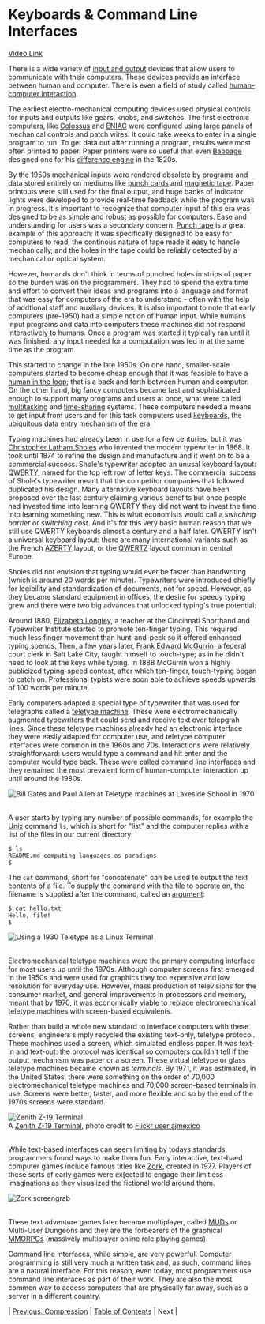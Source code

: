 # Keyboards & Command Line Interfaces
[Video Link](https://youtu.be/4RPtJ9UyHS0)

There is a wide variety of [input and output](../glossary/README.md#inputoutput) devices that allow users to communicate with their computers. These devices provide an interface between human and computer. There is even a field of study called [human-computer interaction](../glossary/README.md#human-computer-interaction).

The earliest electro-mechanical computing devices used physical controls for inputs and outputs like gears, knobs, and switches. The first electronic computers, like [Colossus](https://en.wikipedia.org/wiki/Colossus_computer) and [ENIAC](https://en.wikipedia.org/wiki/ENIAC) were configured using large panels of mechanical controls and patch wires. It could take weeks to enter in a single program to run. To get data out after running a program, results were most often printed to paper. Paper printers were so useful that even [Babbage](https://en.wikipedia.org/wiki/Charles_Babbage) designed one for his [difference engine](https://en.wikipedia.org/wiki/Difference_engine) in the 1820s.

By the 1950s mechanical inputs were rendered obsolete by programs and data stored entirely on mediums like [punch cards](../glossary/README.md#punched-card) and [magnetic tape](../glossary/README.md#magnetic-tape). Paper printouts were still used for the final output, and huge banks of indicator lights were developed to provide real-time feedback while the program was in progress. It's important to recognize that computer input of this era was designed to be as simple and robust as possible for computers. Ease and understanding for users was a secondary concern. [Punch tape](../glossary/README.md#punched-tape) is a great example of this approach:  it was specifically designed to be easy for computers to read, the continous nature of tape made it easy to handle mechanically, and the holes in the tape could be reliably detected by a mechanical or optical system.

However, humands don't think in terms of punched holes in strips of paper so the burden was on the programmers. They had to spend the extra time and effort to convert their ideas and programs into a language and format that was easy for computers of the era to understand - often with the help of addtional staff and auxiliary devices. It is also important to note that early computers (pre-1950) had a simple notion of human input. While humans input programs and data into computers these machines did not respond interactively to humans. Once a program was started it typically ran until it was finished: any input needed for a computation was fed in at the same time as the program.

This started to change in the late 1950s. On one hand, smaller-scale computers started to become cheap enough that it was feasible to have a [human in the loop](../glossary/README.md#human-in-the-loop); that is a back and forth between human and computer. On the other hand, big fancy computers became fast and sophisticated enough to support many programs and users at once, what were called [multitasking](../glossary/README.md#multitasking) and [time-sharing](../glossary/README.md#time-sharing) systems. These computers needed a means to get input from users and for this task computers used [keyboards](../glossary/README.md#computer-keyboard), the ubiquitous data entry mechanism of the era.

Typing machines had already been in use for a few centuries, but it was [Christopher Latham Sholes](https://en.wikipedia.org/wiki/Christopher_Latham_Sholes) who invented the modern typewriter in 1868. It took until 1874 to refine the design and manufacture and it went on to be a commercial success. Shole's typewriter adopted an unusal keyboard layout: [QWERTY](https://en.wikipedia.org/wiki/QWERTY), named for the top left row of letter keys. The commercial success of Shole's typewriter meant that the competitor companies that followed duplicated his design. Many alternative keyboard layouts have been proposed over the last century claiming various benefits but once people had invested time into learning QWERTY they did not want to invest the time into learning something new. This is what economists would call a _switching barrier_ or _switching cost_. And it's for this very basic human reason that we still use QWERTY keyboards almost a century and a half later. QWERTY isn't a universal keyboard layout: there are many international variants such as the French [AZERTY](https://en.wikipedia.org/wiki/AZERTY) layout, or the [QWERTZ](https://en.wikipedia.org/wiki/QWERTZ) layout common in central Europe.

Sholes did not envision that typing would ever be faster than handwriting (which is around 20 words per minute). Typewriters were introduced chiefly for legibility and standardization of documents, not for speed. However, as they became standard equipment in offices, the desire for speedy typing grew and there were two big advances that unlocked typing's true potential:

Around 1880, [Elizabeth Longley](https://yasuoka.blogspot.com/2006/08/in-1882-shorthand-and-typewriter.html), a teacher at the Cincinnati Shorthand and Typewriter Institute started to promote ten-finger typing. This required much less finger movement than hunt-and-peck so it offered enhanced typing spends. Then, a few years later, [Frank Edward McGurrin](https://en.wikipedia.org/wiki/Frank_Edward_McGurrin), a federal court clerk in Salt Lake City, taught himself to touch-type; as in he didn't need to look at the keys while typing. In 1888 McGurrin won a highly publicized typing-speed contest, after which ten-finger, touch-typing began to catch on. Professional typists were soon able to achieve speeds upwards of 100 words per minute.

Early computers adapted a special type of typewriter that was used for telegraphs called a [teletype machine](../glossary/README.md#teleprinter). These were electromechanically augmented typewriters that could send and receive text over telepgrah lines. Since these teletype machines already had an electronic interface they were easily adapted for computer use, and teletype computer interfaces were common in the 1960s and 70s. Interactions were relatively straightforward: users would type a command and hit enter and the computer would type back. These were called [command line interfaces](../glossary/README.md#command-line-interface) and they remained the most prevalent form of human-computer interaction up until around the 1980s.

![Bill Gates and Paul Allen at Teletype machines at Lakeside School in 1970](./Paul_Allen_and_Bill_Gates_at_Lakeside_School_in_1970.jpg)
<br /><br />

A user starts by typing any number of possible commands, for example the [Unix](../glossary/README.md#unix) command `ls`, which is short for "list" and the computer replies with a list of the files in our current directory:

```
$ ls
README.md computing languages os paradigms
$
```

The `cat` command, short for "concatenate" can be used to output the text contents of a file. To supply the command with the file to operate on, the filename is supplied after the command, called an [argument](../glossary/README.md#parameter):

```
$ cat hello.txt
Hello, file!
$
```

![Using a 1930 Teletype as a Linux Terminal](./linux-teletype.JPG)
<br /><br />

Electromechanical teletype machines were the primary computing interface for most users up until the 1970s. Although computer screens first emerged in the 1950s and were used for graphics they too expensive and low resolution for everyday use. However, mass production of televisions for the consumer market, and general improvements in processors and memory, meant that by 1970, it was economically viable to replace electromechanical teletype machines with screen-based equivalents.

Rather than build a whole new standard to interface computers with these screens, engineers simply recycled the existing text-only, teletype protocol. These machines used a screen, which simulated endless paper. It was text-in and text-out: the protocol was identical so computers couldn't tell if the output mechanism was paper or a screen. These virtual teletype or glass teletype machines became known as _terminals_. By 1971, it was estimated, in the United States, there were something on the order of 70,000 electromechanical teletype machines and 70,000 screen-based terminals in use. Screens were better, faster, and more flexible and so by the end of the 1970s screens were standard.

![Zenith Z-19 Terminal](./zenith-z-19-terminal.jpg)
<br />
A [Zenith Z-19 Terminal](https://en.wikipedia.org/wiki/Zenith_Z-89), photo credit to [Flickr user ajmexico](https://www.flickr.com/photos/ajmexico/3281139507/)
<br /><br />

While text-based interfaces can seem limiting by todays standards, programmers found ways to make them fun. Early interactive, text-baed computer games include famous titles like [Zork](https://en.wikipedia.org/wiki/Zork), created in 1977. Players of these sorts of early games were ex[ected to engage their limitless imaginations as they visualized the fictional world around them.

![Zork screengrab](./zork.jpg)
<br /><br />

These text adventure games later became multiplayer, called [MUDs](https://en.wikipedia.org/wiki/MUD) or Multi-User Dungeons and they are the forbearers of the graphical [MMORPGs](https://en.wikipedia.org/wiki/Massively_multiplayer_online_role-playing_game) (massively multiplayer online role playing games).

Command line interfaces, while simple, are very powerful. Computer programming is still very much a written task and, as such, command lines are a natural interface. For this reason, even today, most programmers use command line interaces as part of their work. They are also the most common way to access computers that are physically far away, such as a server in a different country.

| [Previous: Compression](../21/README.md) | [Table of Contents](../README.md#table-of-contents) | Next |
